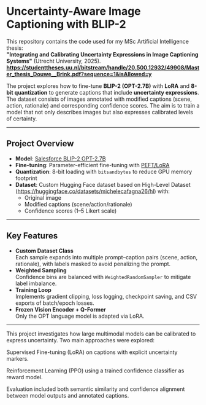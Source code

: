 # Uncertainty-Aware Image Captioning with BLIP-2

This repository contains the code used for my MSc Artificial Intelligence thesis:  
**"Integrating and Calibrating Uncertainty Expressions in Image Captioning Systems"** (Utrecht University, 2025). **https://studenttheses.uu.nl/bitstream/handle/20.500.12932/49908/Master_thesis_Douwe__Brink.pdf?sequence=1&isAllowed=y**

The project explores how to fine-tune **BLIP-2 (OPT-2.7B)** with **LoRA** and **8-bit quantization** to generate captions that include **uncertainty expressions**. The dataset consists of images annotated with modified captions (scene, action, rationale) and corresponding confidence scores. The aim is to train a model that not only describes images but also expresses calibrated levels of certainty.

---

## Project Overview
- **Model**: [Salesforce BLIP-2 OPT-2.7B](https://huggingface.co/Salesforce/blip2-opt-2.7b)  
- **Fine-tuning**: Parameter-efficient fine-tuning with [PEFT/LoRA](https://huggingface.co/docs/peft/index)  
- **Quantization**: 8-bit loading with `bitsandbytes` to reduce GPU memory footprint  
- **Dataset**: Custom Hugging Face dataset based on High-Level Dataset (https://huggingface.co/datasets/michelecafagna26/hl) with:
  - Original image
  - Modified captions (scene/action/rationale)
  - Confidence scores (1–5 Likert scale)

---

## Key Features
- **Custom Dataset Class**  
  Each sample expands into multiple prompt–caption pairs (scene, action, rationale), with labels masked to avoid penalizing the prompt.  
- **Weighted Sampling**  
  Confidence bins are balanced with `WeightedRandomSampler` to mitigate label imbalance.  
- **Training Loop**  
  Implements gradient clipping, loss logging, checkpoint saving, and CSV exports of batch/epoch losses.  
- **Frozen Vision Encoder + Q-Former**  
  Only the OPT language model is adapted via LoRA.  

---

This project investigates how large multimodal models can be calibrated to express uncertainty.
Two main approaches were explored:

Supervised Fine-tuning (LoRA) on captions with explicit uncertainty markers.

Reinforcement Learning (PPO) using a trained confidence classifier as reward model.

Evaluation included both semantic similarity and confidence alignment between model outputs and annotated captions.
